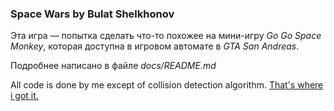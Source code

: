 ### Space Wars by Bulat Shelkhonov

Эта игра — попытка сделать что-то похожее на мини-игру _Go Go Space Monkey_, которая доступна в игровом автомате в _GTA San Andreas_.

Подробнее написано в файле _docs/README.md_


All code is done by me except of collision detection algorithm.
[That's where i got it.](https://github.com/SonarSystems/SFML-Box2D-Tutorials/tree/master/SFML/Tutorial%20013%20-%20Pixel%20Perfect%20Collision%20Detection)